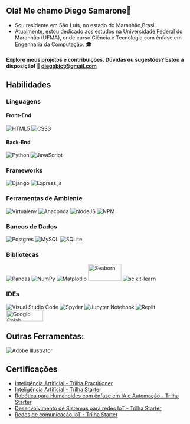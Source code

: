 ## Olá! Me chamo Diego Samarone👋
* Sou residente em São Luís, no estado do Maranhão,Brasil.
* Atualmente, estou dedicado aos estudos na Universidade Federal do Maranhão (UFMA), onde curso Ciência e Tecnologia com ênfase em Engenharia da Computação. 🎓

#### Explore meus projetos e contribuições. Dúvidas ou sugestões? Estou à disposição! 🚀 diegobict@gmail.com

## Habilidades
### Linguagens
#### Front-End
![HTML5](https://img.shields.io/badge/html5-%23E34F26.svg?style=for-the-badge&logo=html5&logoColor=white)
![CSS3](https://img.shields.io/badge/css3-%231572B6.svg?style=for-the-badge&logo=css3&logoColor=white)

#### Back-End
![Python](https://img.shields.io/badge/python-3670A0?style=for-the-badge&logo=python&logoColor=ffdd54)
![JavaScript](https://img.shields.io/badge/javascript-%23323330.svg?style=for-the-badge&logo=javascript&logoColor=%23F7DF1E)

### Frameworks
![Django](https://img.shields.io/badge/django-%23092E20.svg?style=for-the-badge&logo=django&logoColor=white)
![Express.js](https://img.shields.io/badge/express.js-%23404d59.svg?style=for-the-badge&logo=express&logoColor=%2361DAFB)

### Ferramentas de Ambiente
![Virtualenv](https://img.shields.io/badge/Virtualenv-78866B.svg?style=for-the-badge&logo=Virtualenv&logoColor=white)
![Anaconda](https://img.shields.io/badge/Anaconda-%2344A833.svg?style=for-the-badge&logo=anaconda&logoColor=white)
![NodeJS](https://img.shields.io/badge/node.js-6DA55F?style=for-the-badge&logo=node.js&logoColor=white)  ![NPM](https://img.shields.io/badge/NPM-%23CB3837.svg?style=for-the-badge&logo=npm&logoColor=white)

### Bancos de Dados
![Postgres](https://img.shields.io/badge/postgres-%23316192.svg?style=for-the-badge&logo=postgresql&logoColor=white)
![MySQL](https://img.shields.io/badge/mysql-%2300f.svg?style=for-the-badge&logo=mysql&logoColor=white)
![SQLite](https://img.shields.io/badge/sqlite-%2307405e.svg?style=for-the-badge&logo=sqlite&logoColor=white)

### Bibliotecas
![Pandas](https://img.shields.io/badge/pandas-%23150458.svg?style=for-the-badge&logo=pandas&logoColor=white)
![NumPy](https://img.shields.io/badge/numpy-%23013243.svg?style=for-the-badge&logo=numpy&logoColor=white)
![Matplotlib](https://img.shields.io/badge/Matplotlib-%23ffffff.svg?style=for-the-badge&logo=Matplotlib&logoColor=black)
<img src="https://seaborn.pydata.org/_static/logo-wide-lightbg.svg" alt="Seaborn" width="90" height="45">
![scikit-learn](https://img.shields.io/badge/scikit--learn-%23F7931E.svg?style=for-the-badge&logo=scikit-learn&logoColor=white)

### IDEs
![Visual Studio Code](https://img.shields.io/badge/Visual%20Studio%20Code-0078d7.svg?style=for-the-badge&logo=visual-studio-code&logoColor=white)
![Spyder](https://img.shields.io/badge/Spyder-838485?style=for-the-badge&logo=spyder%20ide&logoColor=maroon)
![Jupyter Notebook](https://img.shields.io/badge/jupyter-%23FA0F00.svg?style=for-the-badge&logo=jupyter&logoColor=white)
![Replit](https://img.shields.io/badge/Replit-DD1200?style=for-the-badge&logo=Replit&logoColor=white)
<img src="https://colab.google/static/images/icons/colab.png" alt="Googlo Colab" width="100" height="30">

## Outras Ferramentas:
![Adobe Illustrator](https://img.shields.io/badge/adobe%20illustrator-%23FF9A00.svg?style=for-the-badge&logo=adobe%20illustrator&logoColor=white)

## Certificações
* [Inteligência Artificial - Trilha Practitioner](https://drive.google.com/file/d/1Dd7RwfP2Kvtz2MPi-9M8MNfbiAQP5yG_/view?usp=sharing)<br>
* [Inteligência Artificial - Trilha Starter ](https://drive.google.com/file/d/1aYa3EwJmcoKsSf-NYwMZtRVBEHaEFInl/view?usp=sharing)<br>
* [Robótica para Humanoides com ênfase em IA e Automação - Trilha Starter](https://drive.google.com/file/d/1oWG1ZCQZ3d5G7-aGHhza1wlx02CME6Zm/view?usp=sharing)<br>
* [Desenvolvimento de Sistemas para redes IoT - Trilha Starter](https://drive.google.com/file/d/1K1f9nyFW9LppNY-DPPGc-GpP5or1MNbj/view?usp=sharing)<br>
* [Redes de comunicação IoT - Trilha Starter](https://drive.google.com/file/d/1_E2sa5bsfWZPbuhz_TvZykBiLMp5vcLw/view?usp=sharing)<br>
